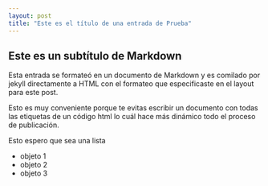```yaml
---
layout: post
title: "Este es el título de una entrada de Prueba"
---
```


## Este es un subtítulo de Markdown
Esta entrada se formateó en un documento de Markdown y es comilado por jekyll directamente a HTML con el formateo que especificaste en el layout para este post.

Esto es muy conveniente porque te evitas escribir un documento con todas las etiquetas de un código html lo cuál hace más dinámico todo el proceso de publicación.

Esto espero que sea una lista
- objeto 1
- objeto 2
- objeto 3
